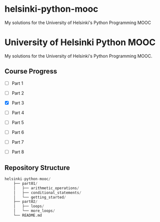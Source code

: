 # helsinki-python-mooc
My solutions for the University of Helsinki's Python Programming MOOC

# University of Helsinki Python MOOC

My solutions for the University of Helsinki's Python Programming MOOC.

## Course Progress
- [ ] Part 1 
- [ ] Part 2
- [x] Part 3 
- [ ] Part 4
- [ ] Part 5
- [ ] Part 6
- [ ] Part 7 
- [ ] Part 8


## Repository Structure
```python
helsinki-python-mooc/
    ├── part01/
    │   ├── arithmetic_operations/
    │   ├── conditional_statements/
    │   └── getting_started/
    ├── part02/
    │   ├── loops/
    │   └── more_loops/
    └── README.md
